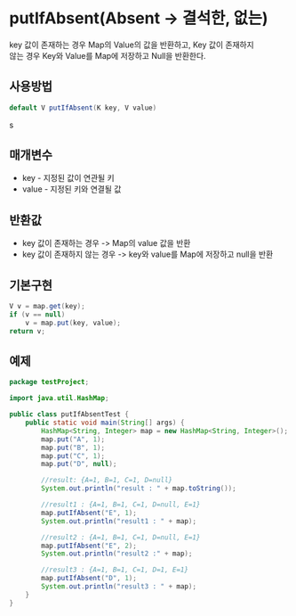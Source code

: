 # putIfAbsent(Absent -> 결석한, 없는)  
key 값이 존재하는 경우 Map의 Value의 값을 반환하고, Key 값이 존재하지   
않는 경우 Key와 Value를 Map에 저장하고 Null을 반환한다.  

## 사용방법
```java
default V putIfAbsent(K key, V value)
```
s
## 매개변수  
- key - 지정된 값이 연관될 키
- value - 지정된 키와 연결될 값

## 반환값   
- key 값이 존재하는 경우 -> Map의 value 값을 반환  
- key 값이 존재하지 않는 경우 -> key와 value를 Map에 저장하고 null을 반환  

## 기본구현  
```java
V v = map.get(key);
if (v == null)
    v = map.put(key, value);
return v;
```

## 예제
```java
package testProject;

import java.util.HashMap;

public class putIfAbsentTest {
    public static void main(String[] args) {
        HashMap<String, Integer> map = new HashMap<String, Integer>();
        map.put("A", 1);
        map.put("B", 1);
        map.put("C", 1);
        map.put("D", null);

        //result: {A=1, B=1, C=1, D=null}
        System.out.println("result : " + map.toString());

        //result1 : {A=1, B=1, C=1, D=null, E=1}
        map.putIfAbsent("E", 1);
        System.out.println("result1 : " + map);

        //result2 : {A=1, B=1, C=1, D=null, E=1}
        map.putIfAbsent("E", 2);
        System.out.println("result2 :" + map);

        //result3 : {A=1, B=1, C=1, D=1, E=1}
        map.putIfAbsent("D", 1);
        System.out.println("result3 : " + map);
    }
}
```















